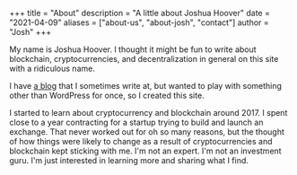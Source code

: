 +++
title = "About"
description = "A little about Joshua Hoover"
date = "2021-04-09"
aliases = ["about-us", "about-josh", "contact"]
author = "Josh"
+++

My name is Joshua Hoover. I thought it might be fun to write about blockchain, cryptocurrencies, and decentralization in general on this site with a ridiculous name.

I have [a blog](https://joshuahoover.com) that I sometimes write at, but wanted to play with something other than WordPress for once, so I created this site.

I started to learn about cryptocurrency and blockchain around 2017. I spent close to a year contracting for a startup trying to build and launch an exchange. That never worked out for oh so many reasons, but the thought of how things were likely to change as a result of cryptocurrencies and blockchain kept sticking with me. I'm not an expert. I'm not an investment guru. I'm just interested in learning more and sharing what I find.
